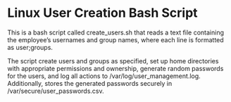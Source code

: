 # Linux User Creation Bash Script

This is a bash script called create_users.sh that reads a text file containing the employee’s usernames and group names, where each line is formatted as user;groups.

The script create users and groups as specified, set up home directories with appropriate permissions and ownership, generate random passwords for the users, and log all actions to /var/log/user_management.log. Additionally, stores the generated passwords securely in /var/secure/user_passwords.csv.